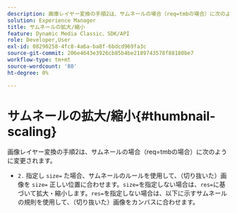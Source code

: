 ```yaml
---
description: 画像レイヤー変換の手順2は、サムネールの場合（req=tmbの場合）に次のように変更されます。
solution: Experience Manager
title: サムネールの拡大/縮小
feature: Dynamic Media Classic、SDK/API
role: Developer,User
exl-id: 08290258-4fc8-4a6a-ba8f-6bdcd969fa3c
source-git-commit: 206e4643e3926cb85b4be2189743578f88180be7
workflow-type: tm+mt
source-wordcount: '80'
ht-degree: 0%

---
```


# サムネールの拡大/縮小{#thumbnail-scaling}

画像レイヤー変換の手順2は、サムネールの場合（req=tmbの場合）に次のように変更されます。

* `2.` 指定し `size=` た場合、サムネールのルールを使用して、（切り抜いた）画像を `size=` 正しい位置に合わせます。`size=`を指定しない場合は、`res=`に基づいて拡大・縮小します。`res=`を指定しない場合は、以下に示すサムネールの規則を使用して、（切り抜いた）画像をカンバスに合わせます。

